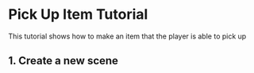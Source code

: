 # Pick Up Item Tutorial

This tutorial shows how to make an item that the player is able to pick up

## 1. Create a new scene

